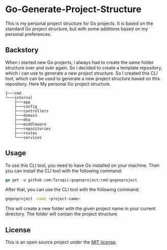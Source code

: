 # Go-Generate-Project-Structure

This is my personal project structure for Go projects. It is based on the standard Go project structure, but with some additions based on my personal preferences.

## Backstory

When i started new Go projects, i always had to create the same folder structure over and over again. So i decided to create a template repository, which i can use to generate a new project structure. So I created this CLI tool, which can be used to generate a new project structure based on this repository.
Here My personal Go project structure.
```
├───cmd
└───internal
    ├───app
    ├───config
    ├───controllers
    ├───domain
    ├───dto
    ├───middleware
    ├───repositories
    ├───routes
    └───services
```

## Usage

To use this CLI tool, you need to have Go installed on your machine. Then you can install the CLI tool with the following command:

```go
go get -u github.com/faruqii/gogenproject/cmd/gogenproject
```

After that, you can use the CLI tool with the following command:

```bash
gogenproject -name <project-name>
```

This will create a new folder with the given project name in your current directory. The folder will contain the project structure.

## License

This is an open source project under the [MIT license](https://opensource.org/licenses/MIT).